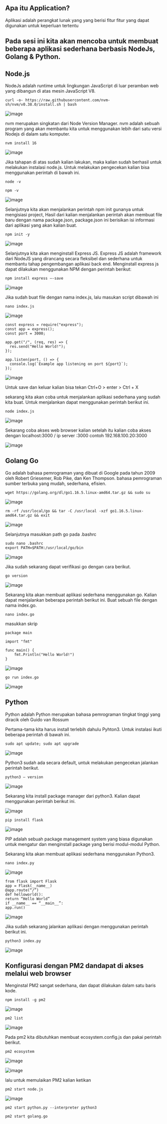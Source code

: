 ## Apa itu Application?​

Aplikasi adalah perangkat lunak yang yang berisi fitur fitur yang dapat digunakan untuk keperluan tertentu

## Pada sesi ini kita akan mencoba untuk membuat beberapa aplikasi sederhana berbasis NodeJs, Golang & Python.

## Node.js

NodeJs adalah runtime untuk lingkungan JavaScript di luar peramban web yang dibangun di atas mesin JavaScript V8.

```
curl -o- https://raw.githubusercontent.com/nvm-sh/nvm/v0.38.0/install.sh | bash
```
![image](https://user-images.githubusercontent.com/78194305/186712000-1ad7cb24-da6e-4cc8-a550-26d37213f1a1.png)

nvm merupakan singkatan dari Node Version Manager. nvm adalah sebuah program yang akan membantu kita untuk menggunakan lebih dari satu versi Nodejs di dalam satu komputer.


```
nvm install 16
```

![image](https://user-images.githubusercontent.com/78194305/186712747-04c090ab-3646-43f3-b7b3-c3c27cb2c2e2.png)

Jika tahapan di atas sudah kalian lakukan, maka kalian sudah berhasil untuk melakukan instalasi node.js. Untuk melakukan pengecekan kalian bisa menggunakan perintah di bawah ini.

```
node -v
```
```
npm -v
```
![image](https://user-images.githubusercontent.com/78194305/186713132-88ea189a-fe0d-495e-be5b-d041680cca08.png)

Selanjutnya kita akan menjalankan perintah npm init gunanya untuk mengisiasi project, Hasil dari kalian menjalankan perintah akan membuat file baru dengan nama package.json, package.json ini berisikan isi informasi dari aplikasi yang akan kalian buat.

```
npm init -y
```
![image](https://user-images.githubusercontent.com/78194305/186713460-51430607-fa47-48e8-bfee-eff965082431.png)

Selanjutnya kita akan menginstall Express JS. Express JS adalah framework dari NodeJS yang dirancang secara fleksibel dan sederhana untuk membantu tahap pengembangan aplikasi back end. Menginstall express js dapat dilakukan menggunakan NPM dengan perintah berikut:

```
npm install express —-save
```

![image](https://user-images.githubusercontent.com/78194305/186713951-7f022c6e-a083-49e2-b4f6-c54cb54bd1ba.png)

Jika sudah buat file dengan nama index.js, lalu masukan script dibawah ini

```
nano index.js
```

![image](https://user-images.githubusercontent.com/78194305/186714327-ba00af43-b9fb-4445-9929-9c20dd455a44.png)

```
const express = require("express");
const app = express();
const port = 3000;

app.get("/", (req, res) => {
  res.send("Hello World!");
});

app.listen(port, () => {
  console.log(`Example app listening on port ${port}`);
});
```

![image](https://user-images.githubusercontent.com/78194305/186714747-02e7e726-4830-4389-bf28-97d6a6ff81bc.png)

Untuk save dan keluar kalian bisa tekan Ctrl+O > enter > Ctrl + X

sekarang kita akan coba untuk menjalankan aplikasi sederhana yang sudah kita buat. Untuk menjalankan dapat menggunakan perintah berikut ini.

```
node index.js
```

![image](https://user-images.githubusercontent.com/78194305/186716554-7d042cdf-319d-461c-b391-2d8539c4a8e6.png)


Sekarang coba 
akses web browser kalian setelah itu kalian coba akses dengan localhost:3000 / ip server :3000 contoh 192.168.100.20:3000

![image](https://user-images.githubusercontent.com/78194305/186716837-d6d9b650-f02c-45b5-9c4d-2ecdd97ca740.png)

## Golang Go

Go adalah bahasa pemrograman yang dibuat di Google pada tahun 2009 oleh Robert Griesemer, Rob Pike, dan Ken Thompson. bahasa pemrograman sumber terbuka yang mudah, sederhana, efisien.

```
wget https://golang.org/dl/go1.16.5.linux-amd64.tar.gz && sudo su
```

![image](https://user-images.githubusercontent.com/78194305/186717158-b6a103e4-e5f3-4044-99df-8ac36f3b1456.png)

```
rm -rf /usr/local/go && tar -C /usr/local -xzf go1.16.5.linux-amd64.tar.gz && exit
```

![image](https://user-images.githubusercontent.com/78194305/186717975-341ad407-ddfa-4bc8-a0dc-f6ddffc431b2.png)

Selanjutnya masukkan path go pada .bashrc

```
sudo nano .bashrc
export PATH=$PATH:/usr/local/go/bin
```
![image](https://user-images.githubusercontent.com/78194305/186718660-4133288d-79b1-4ba4-a275-ae0e156eb76d.png)

Jika sudah sekarang dapat verifikasi go dengan cara berikut.

```
go version
```

![image](https://user-images.githubusercontent.com/78194305/186719024-d4fc003d-e9c2-4de1-80c7-72e4c5223fec.png)

Sekarang kita akan membuat aplikasi sederhana menggunakan go. Kalian dapat menjalankan beberapa perintah berikut ini.
Buat sebuah file dengan nama index.go.

```
nano index.go
```
masukkan skrip

```
package main

import "fmt"

func main() {
    fmt.Println("Hello World!")
}
```

![image](https://user-images.githubusercontent.com/78194305/186719455-da78adad-360b-404d-aacd-b48a0d102900.png)

```
go run index.go
```
![image](https://user-images.githubusercontent.com/78194305/186723441-3f0dfa5f-e2b6-418f-a620-6a711c3ae09d.png)

## Python
Python adalah Python merupakan bahasa pemrograman tingkat tinggi yang diracik oleh Guido van Rossum

Pertama-tama kita harus install terlebih dahulu Pyhton3. Untuk instalasi ikuti beberapa perintah di bawah ini.

```
sudo apt update; sudo apt upgrade
```

![image](https://user-images.githubusercontent.com/78194305/186723855-9a17b729-3c0e-4971-b370-06477b1c0a32.png)

Python3 sudah ada secara default, untuk melakukan pengecekan jalankan perintah berikut.

```
python3 — version
```
![image](https://user-images.githubusercontent.com/78194305/186724431-3b37d104-9f40-4c01-9466-073845ca541a.png)

Sekarang kita install package manager dari python3. Kalian dapat menggunakan perintah berikut ini.

![image](https://user-images.githubusercontent.com/78194305/186724606-aa9965cc-a993-4757-9d18-44ca1c997b27.png)

```
pip install flask
```
![image](https://user-images.githubusercontent.com/78194305/186724911-d82d7ddd-0a0c-4591-b647-04d3cbaf1e5f.png)

PIP adalah sebuah package management system yang biasa digunakan untuk mengatur dan menginstall package yang berisi modul-modul Python.

Sekarang kita akan membuat aplikasi sederhana menggunakan Python3.

```
nano index.py
```
![image](https://user-images.githubusercontent.com/78194305/186725145-46a62adb-0cb8-4e8d-a262-6387327c226f.png)

```
from flask import Flask
app = Flask(__name__)
@app.route(“/”)
def helloworld():
return “Hello World”
if __name__ == “__main__”:
app.run()
```

![image](https://user-images.githubusercontent.com/78194305/186725340-c33673b8-3aac-4394-b4ee-8c2d63b48171.png)

Jika sudah sekarang jalankan aplikasi dengan menggunakan perintah berikut ini.

```
python3 index.py
```
![image](https://user-images.githubusercontent.com/78194305/186725690-87497baf-a8e8-47fc-ae14-e5f489e4e783.png)

## Konfigurasi dengan PM2 dandapat di akses melalui web browser
Menginstal PM2 sangat sederhana, dan dapat dilakukan dalam satu baris kode.

```
npm install -g pm2
```
![image](https://user-images.githubusercontent.com/78194305/186726211-61e0c48d-27da-4aee-a9d9-1ac31705671d.png)

```
pm2 list
```
![image](https://user-images.githubusercontent.com/78194305/186726321-9a933e04-94be-4319-9867-5629e9a69b7f.png)

Pada pm2 kita dibutuhkan membuat ecosystem.config.js dan pakai perintah berikut.

```
pm2 ecosystem
```
![image](https://user-images.githubusercontent.com/78194305/186726537-d20beb63-c6d0-4277-bd20-f3179f2835cf.png)

![image](https://user-images.githubusercontent.com/78194305/186727205-6739b20c-53bc-4c65-bb59-7573f085cda7.png)


lalu untuk memulaikan PM2 kalian ketikan

```
pm2 start node.js
```

![image](https://user-images.githubusercontent.com/78194305/186727439-7f489136-fd81-4332-af98-613d63b5b6ab.png)

```
pm2 start python.py --interpreter python3
```

```
pm2 start golang.go
```











